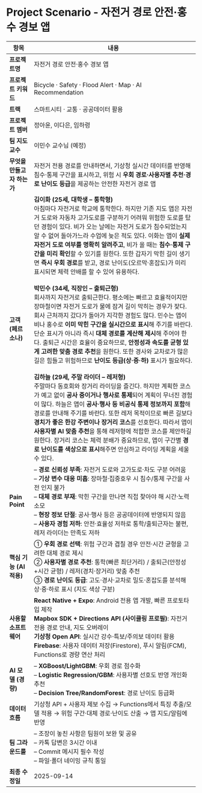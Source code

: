 # Project Scenario - 자전거 경로 안전·홍수 경보 앱

| 항목 | 내용 |
|---|---|
| **프로젝트명** | 자전거 경로 안전·홍수 경보 앱 |
| **프로젝트 키워드** | Bicycle · Safety · Flood Alert · Map · AI Recommendation |
| **트랙** | 스마트시티 · 교통 · 공공데이터 활용 |
| **프로젝트 멤버** | 정아윤, 이다은, 임하령 |
| **팀 지도교수** | 이민수 교수님 (예정) |
| **무엇을 만들고자 하는가** | 자전거 전용 경로를 안내하면서, 기상청 실시간 데이터를 반영해 침수·통제 구간을 표시하고, 위험 시 **우회 경로·사용자별 추천·경로 난이도 등급**을 제공하는 안전한 자전거 경로 앱 |
| **고객 (페르소나)** | **김이화 (25세, 대학생 – 통학형)**<br>아침마다 자전거로 학교에 통학한다. 하지만 기존 지도 앱은 자전거 도로와 자동차 고가도로를 구분하기 어려워 위험한 도로를 탔던 경험이 있다. 비가 오는 날에는 자전거 도로가 침수되었는지 알 수 없어 돌아가느라 수업에 늦은 적도 있다. 이화는 앱이 **실제 자전거 도로 여부를 명확히 알려주고**, 비가 올 때는 **침수·통제 구간을 미리 확인**할 수 있기를 원한다. 또한 갑자기 막힌 길이 생기면 **즉시 우회 경로**를 받고, 경로 난이도(오르막·혼잡도)가 미리 표시되면 체력 안배를 할 수 있어 유용하다.<br><br>**박민수 (34세, 직장인 – 출퇴근형)**<br>회사까지 자전거로 출퇴근한다. 평소에는 빠르고 효율적이지만 장마철이면 자전거 도로가 물에 잠겨 길이 막히는 경우가 잦다. 회사 근처까지 갔다가 돌아가 지각한 경험도 많다. 민수는 앱이 비나 홍수로 **이미 막힌 구간을 실시간으로 표시**해 주기를 바란다. 단순 표시가 아니라 즉시 **대체 경로를 계산해 제시**해 주어야 한다. 출퇴근 시간은 효율이 중요하므로, **안정성과 속도를 균형 있게 고려한 맞춤 경로 추천**을 원한다. 또한 경사와 교차로가 많은 길은 힘들고 위험하므로 **난이도 등급(상·중·하)** 표시가 필요하다.<br><br>**김하늘 (29세, 주말 라이더 – 레저형)**<br>주말마다 동호회와 장거리 라이딩을 즐긴다. 하지만 계획한 코스가 예고 없이 **공사 중이거나 행사로 통제**되어 계획이 무너진 경험이 많다. 하늘은 앱이 **공사·행사 등 비공식 통제 정보까지 포함**해 경로를 안내해 주기를 바란다. 또한 레저 목적이므로 빠른 길보다 **경치가 좋은 한강 주변이나 장거리 코스**를 선호한다. 따라서 앱이 **사용자별 AI 맞춤 추천**을 통해 레저형에 적합한 코스를 제안하길 원한다. 장거리 코스는 체력 분배가 중요하므로, 앱이 구간별 **경로 난이도를 색상으로 표시**해주면 안심하고 라이딩 계획을 세울 수 있다. |
| **Pain Point** | – **경로 신뢰성 부족**: 자전거 도로와 고가도로·차도 구분 어려움<br>– **기상 변수 대응 미흡**: 장마철·집중호우 시 침수/통제 구간을 사전 인지 불가<br>– **대체 경로 부재**: 막힌 구간을 만나면 직접 찾아야 해 시간·노력 소모<br>– **현장 정보 단절**: 공사·행사 등은 공공데이터에 반영되지 않음<br>– **사용자 경험 저하**: 안전·효율성 저하로 통학/출퇴근자는 불편, 레저 라이더는 만족도 저하 |
| **핵심 기능 (AI 적용)** | ① **우회 경로 선택**: 위험 구간과 겹칠 경우 안전·시간 균형을 고려한 대체 경로 제시<br>② **사용자별 경로 추천**: 통학(빠른 최단거리) / 출퇴근(안정성+시간 균형) / 레저(경치·장거리) 맞춤 추천<br>③ **경로 난이도 등급**: 고도·경사·교차로 밀도·혼잡도를 분석해 상·중·하로 표시 (지도 색상 구분) |
| **사용할 소프트웨어** | **React Native + Expo**: Android 전용 앱 개발, 빠른 프로토타입 제작<br>**Mapbox SDK + Directions API (사이클링 프로필)**: 자전거 전용 경로 안내, 지도 오버레이<br>**기상청 Open API**: 실시간 강수·특보/주의보 데이터 활용<br>**Firebase**: 사용자 데이터 저장(Firestore), 푸시 알림(FCM), Functions로 경량 연산 처리 |
| **AI 모델 (경량)** | – **XGBoost/LightGBM**: 우회 경로 점수화<br>– **Logistic Regression/GBM**: 사용자별 선호도 반영 개인화 추천<br>– **Decision Tree/RandomForest**: 경로 난이도 등급화 |
| **데이터 흐름** | 기상청 API + 사용자 제보 수집 → Functions에서 특징 추출/모델 적용 → 위험 구간·대체 경로·난이도 산출 → 앱 지도/알림에 반영 |
| **팀 그라운드룰** | – 조장이 놓친 사항은 팀원이 보완 및 공유<br>– 카톡 답변은 3시간 이내<br>– Commit 메시지 필수 작성<br>– 파일·폴더 네이밍 규칙 통일 |
| **최종 수정일** | 2025-09-14 |
